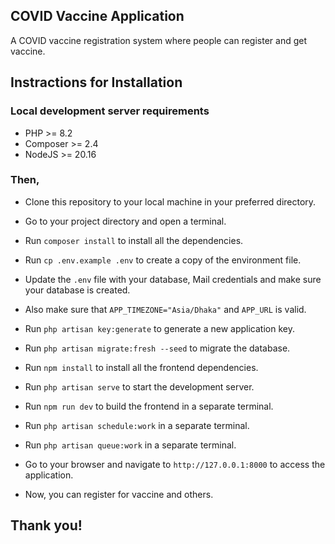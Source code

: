 ## COVID Vaccine Application

A COVID vaccine registration system where people can register and get vaccine.

## Instractions for Installation

### Local development server requirements

-   PHP >= 8.2
-   Composer >= 2.4
-   NodeJS >= 20.16

### Then,

-   Clone this repository to your local machine in your preferred directory.

-   Go to your project directory and open a terminal.

-   Run `composer install` to install all the dependencies.

-   Run `cp .env.example .env` to create a copy of the environment file.

-   Update the `.env` file with your database, Mail credentials and make sure your database is created.

-   Also make sure that `APP_TIMEZONE="Asia/Dhaka"` and `APP_URL` is valid.

-   Run `php artisan key:generate` to generate a new application key.

-   Run `php artisan migrate:fresh --seed` to migrate the database.

-   Run `npm install` to install all the frontend dependencies.

-   Run `php artisan serve` to start the development server.

-   Run `npm run dev` to build the frontend in a separate terminal.

-   Run `php artisan schedule:work` in a separate terminal.

-   Run `php artisan queue:work` in a separate terminal.

-   Go to your browser and navigate to `http://127.0.0.1:8000` to access the application.

-   Now, you can register for vaccine and others.

## Thank you!
